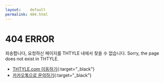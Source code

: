 ```yaml
---
layout:    default
permalink: 404.html
---
```


# 404 ERROR

죄송합니다, 요청하신 페이지를 THTYLE 내에서 찾을 수 없습니다. 
Sorry, the page does not exist in THTYLE.  
  
- [THTYLE.com 이동하기](http://thtyle.com){:target="_black"}
- [카카오톡으로 문의하기](https://open.kakao.com/o/sH9nolu){:target="_black"}